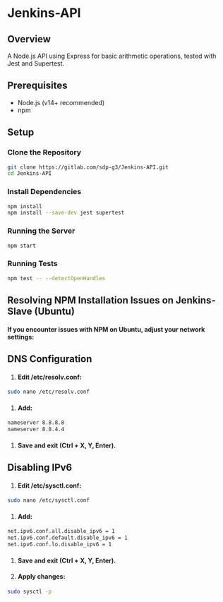 # Jenkins-API

## Overview

A Node.js API using Express for basic arithmetic operations, tested with Jest and Supertest.

## Prerequisites

- Node.js (v14+ recommended)
- npm

## Setup

### Clone the Repository

```sh
git clone https://gitlab.com/sdp-g3/Jenkins-API.git
cd Jenkins-API
```

### Install Dependencies

```sh
npm install
npm install --save-dev jest supertest
```

### Running the Server

```sh
npm start
```

### Running Tests

```sh
npm test -- --detectOpenHandles

```

## Resolving NPM Installation Issues on Jenkins-Slave (Ubuntu)
#### If you encounter issues with NPM on Ubuntu, adjust your network settings:
## DNS Configuration
1. #### Edit /etc/resolv.conf:

```sh
sudo nano /etc/resolv.conf
```

1. #### Add:

```sh
nameserver 8.8.8.8
nameserver 8.8.4.4
```

1. #### Save and exit (Ctrl + X, Y, Enter).

## Disabling IPv6

1. #### Edit /etc/sysctl.conf:

```sh
sudo nano /etc/sysctl.conf
```

1. #### Add:

```sh
net.ipv6.conf.all.disable_ipv6 = 1
net.ipv6.conf.default.disable_ipv6 = 1
net.ipv6.conf.lo.disable_ipv6 = 1
```

1. #### Save and exit (Ctrl + X, Y, Enter).


1. #### Apply changes:

```sh
sudo sysctl -p
```


